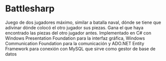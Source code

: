# Battlesharp

Juego de dos jugadores máximo, similar a batalla naval, dónde se tiene que adivinar dónde colocó el otro jugador sus piezas. Gana el que haya encontrado las piezas del otro jugador antes. Implementado en C# con Windows Presentation Foundation para la interfaz gráfica, Windows Communication Foundation para la comunicación y ADO.NET Entity Framework para conexión con MySQL que sirve como gestor de base de datos 
